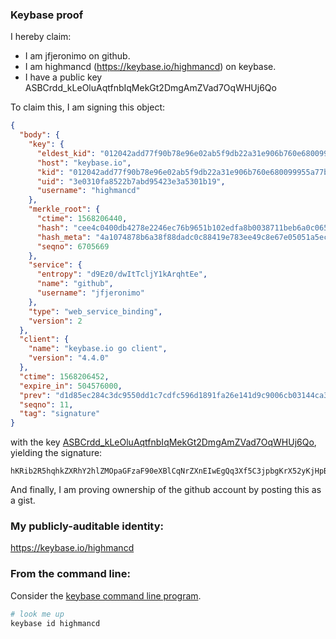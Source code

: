 ### Keybase proof

I hereby claim:

  * I am jfjeronimo on github.
  * I am highmancd (https://keybase.io/highmancd) on keybase.
  * I have a public key ASBCrdd_kLeOluAqtfnbIqMekGt2DmgAmZVad7OqWHUj6Qo

To claim this, I am signing this object:

```json
{
  "body": {
    "key": {
      "eldest_kid": "012042add77f90b78e96e02ab5f9db22a31e906b760e680099955a77b3aa587523e90a",
      "host": "keybase.io",
      "kid": "012042add77f90b78e96e02ab5f9db22a31e906b760e680099955a77b3aa587523e90a",
      "uid": "3e0310fa8522b7abd95423e3a5301b19",
      "username": "highmancd"
    },
    "merkle_root": {
      "ctime": 1568206440,
      "hash": "cee4c0400db4278e2246ec76b9651b102edfa8b0038711beb6a0c06526a5726491649ba81ebe7a753714d1ec459cf7feea860490e60fee988492164be5c30f7f",
      "hash_meta": "4a1074878b6a38f88dadc0c88419e783ee49c8e67e05051a5ec940fa43775722",
      "seqno": 6705669
    },
    "service": {
      "entropy": "d9Ez0/dwItTcljY1kArqhtEe",
      "name": "github",
      "username": "jfjeronimo"
    },
    "type": "web_service_binding",
    "version": 2
  },
  "client": {
    "name": "keybase.io go client",
    "version": "4.4.0"
  },
  "ctime": 1568206452,
  "expire_in": 504576000,
  "prev": "d1d85ec284c3dc9550dd1c7cdfc596d1891fa26e141d9c9006cb03144ca3ff22",
  "seqno": 11,
  "tag": "signature"
}
```

with the key [ASBCrdd_kLeOluAqtfnbIqMekGt2DmgAmZVad7OqWHUj6Qo](https://keybase.io/highmancd), yielding the signature:

```
hKRib2R5hqhkZXRhY2hlZMOpaGFzaF90eXBlCqNrZXnEIwEgQq3Xf5C3jpbgKrX52yKjHpBrdg5oAJmVWnezqlh1I+kKp3BheWxvYWTESpcCC8Qg0dhewoTD3JVQ3Rx838WW0Ykfom4UHZyQBssDFEyj/yLEIBFzv0UUWHlIokJYKCn/BfHuGn+JfhgwsgPDAvQeQqvUAgHCo3NpZ8RA1un1Q9Umh8jqsfqtTZ+QC+jH3ai48pPt34n0qdmBgLhWZUtfKOtz2PUL7aIBjCVWNF7yR6XGLQkoEasWdhDcCKhzaWdfdHlwZSCkaGFzaIKkdHlwZQildmFsdWXEIGTPgWXlKfQX0TV8HE65dDvaW9xpD/7e2Ag3B5pcqRg3o3RhZ80CAqd2ZXJzaW9uAQ==

```

And finally, I am proving ownership of the github account by posting this as a gist.

### My publicly-auditable identity:

https://keybase.io/highmancd

### From the command line:

Consider the [keybase command line program](https://keybase.io/download).

```bash
# look me up
keybase id highmancd
```
